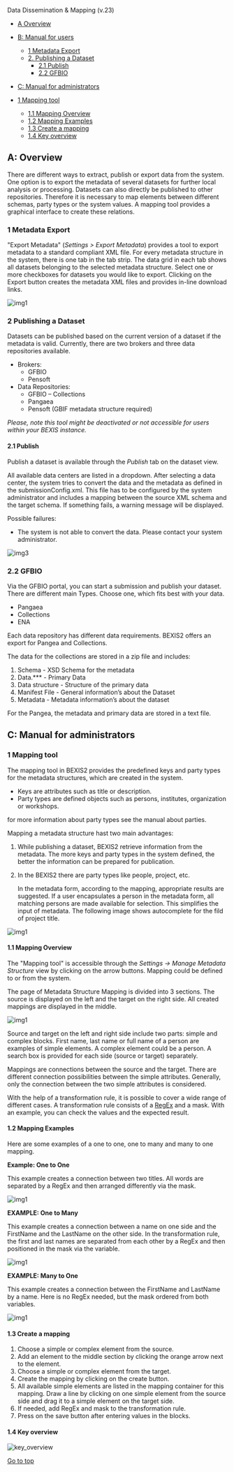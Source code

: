 Data Dissemination & Mapping (v.23)

<!-- TOC -->

- [A Overview](#a-overview)

- [B: Manual for users](#b-manual-for-users)
	- [1 Metadata Export](#1-metadata-export)
	- [2. Publishing a Dataset](#2-publishing-a-dataset)
		- [2.1 Publish](#21-publish)
		- [2.2 GFBIO](#22-gfbio)
- [C: Manual for administrators](#c-manual-for-administrators)

- [1 Mapping tool](#1-mapping-tool)
	- [1.1 Mapping Overview](#11-mapping-overview)
	- [1.2 Mapping Examples](#12-mapping-examples)
	- [1.3 Create a mapping](#13-create-a-mapping)
	- [1.4 Key overview](#14-key-overview)

<!-- /TOC -->

## A: Overview
There are different ways to extract, publish or export data from the system. One option is to export the metadata of several datasets for further local analysis or processing. Datasets can also directly be published to other repositories. Therefore it is necessary to map elements between different schemas, party types or the system values. A mapping tool provides a graphical interface to create these relations.


### 1 Metadata Export
"Export Metadata" (*Settings > Export Metadata*) provides a tool to export metadata to a standard compliant XML file. For every metadata structure in the system, there is one tab in the tab strip. The data grid in each tab shows all datasets belonging to the selected metadata structure. Select one or more checkboxes for datasets you would like to export. Clicking on the Export button creates the metadata XML files and provides in-line download links.

![img1](./Images/Help_img1.png)

### 2 Publishing a Dataset 
Datasets can be published based on the current version of a dataset if the metadata is valid. Currently, there are two brokers and three data repositories available.

*   Brokers:
    *   GFBIO
    *   Pensoft
*   Data Repositories:
    *   GFBIO – Collections
    *   Pangaea
    *   Pensoft (GBIF metadata structure required)

*Please, note this tool might be deactivated or not accessible for users within your BEXIS instance.*

#### 2.1 Publish
Publish a dataset is available through the *Publish* tab on the dataset view.

All available data centers are listed in a dropdown. After selecting a data center, the system tries to convert the data and the metadata as defined in the submissionConfig.xml. This file has to be configured by the system administrator and includes a mapping between the source XML schema and the target schema. If something fails, a warning message will be displayed.

Possible failures:
-  The system is not able to convert the data. Please contact your system administrator. 

![img3](./Images/publish.png)


### 2.2 GFBIO

Via the GFBIO portal, you can start a submission and publish your dataset. There are different main Types. Choose one, which fits best with your data.

*   Pangaea
*   Collections
*   ENA

Each data repository has different data requirements. BEXIS2 offers an export for Pangea and Collections.

The data for the collections are stored in a zip file and includes:

1.  Schema - XSD Schema for the metadata
2.  Data.*** - Primary Data
3.  Data structure - Structure of the primary data
4.  Manifest File - General information’s about the Dataset
5.  Metadata - Metadata information’s about the dataset

For the Pangea, the metadata and primary data are stored in a text file.

## C: Manual for administrators

### 1 Mapping tool

The mapping tool in BEXIS2 provides the predefined keys and party types for the metadata structures, which are created in the system.

*   Keys are attributes such as title or description.
*   Party types are defined objects such as persons, institutes, organization or workshops.

for more information about party types see the manual about parties.

Mapping a metadata structure hast two main advantages:

1.  While publishing a dataset, BEXIS2 retrieve information from the metadata. The more keys and party types in the system defined, the better the information can be prepared for publication.
2.  In the BEXIS2 there are party types like people, project, etc.

    In the metadata form, according to the mapping, appropriate results are suggested. If a user encapsulates a person in the metadata form, all matching persons are made available for selection. This simplifies the input of metadata. The following image shows autocomplete for the fild of project title.

![img1](./Images/mapping_tool2.png)


#### 1.1 Mapping Overview

The "Mapping tool" is accessible through the *Settings -> Manage Metadata Structure* view by clicking on the arrow buttons. Mapping could be defined to or from the system.

The page of Metadata Structure Mapping is divided into 3 sections. The source is displayed on the left and the target on the right side. All created mappings are displayed in the middle.

![img1](./Images/mapping.png)

Source and target on the left and right side include two parts: simple and complex blocks. First name, last name or full name of a person are examples of simple elements. A complex element could be a person. A search box is provided for each side (source or target) separately.

Mappings are connections between the source and the target. There are different connection possibilities between the simple attributes. Generally, only the connection between the two simple attributes is considered.

With the help of a transformation rule, it is possible to cover a wide range of different cases. A transformation rule consists of a [RegEx](https://msdn.microsoft.com/de-de/library/az24scfc(v=vs.110).aspx) and a mask. With an example, you can check the values and the expected result.

#### 1.2 Mapping Examples

Here are some examples of a one to one, one to many and many to one mapping.

**Example: One to One**

This example creates a connection between two titles. All words are separated by a RegEx and then arranged differently via the mask.

![img1](./Images/one_to_one.png)

**EXAMPLE: One to Many**

This example creates a connection between a name on one side and the FirstName and the LastName on the other side. In the transformation rule, the first and last names are separated from each other by a RegEx and then positioned in the mask via the variable.

![img1](./Images/one_to_many.png)

**EXAMPLE: Many to One**

This example creates a connection between the FirstName and LastName by a name. Here is no RegEx needed, but the mask ordered from both variables.

![img1](./Images/many_to_one.png)

#### 1.3 Create a mapping

1.  Choose a simple or complex element from the source.
2.  Add an element to the middle section by clicking the orange arrow next to the element.
3.  Choose a simple or complex element from the target.
4.  Create the mapping by clicking on the create button.
5.  All available simple elements are listed in the mapping container for this mapping. Draw a line by clicking on one simple element from the source side and drag it to a simple element on the target side.
6.  If needed, add RegEx and mask to the transformation rule.
7.  Press on the save button after entering values in the blocks.

#### 1.4 Key overview

![key_overview](./Images/key_overview.PNG)



[Go to top](#a_overview)
